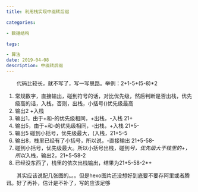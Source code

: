```yaml
---
title: 利用栈实现中缀转后缀

categories: 

- 数据结构

tags: 

- 算法
date: 2019-04-08
description: 中缀转后缀
---
```


&emsp;&emsp;代码比较长，就不写了，写一写思路。举例：2+1-5+(5-8)*2

1. 常规数字，直接输出，碰到符号的话，对比优先级，然后判断是否出栈，优先级高的话，入栈，否则，出栈，小括号()优先级最高
2. 输出2 +入栈
3. 输出1，由于+和-的优先级相同，+出栈，-入栈 21+
4. 输出5，由于+和-的优先级相同，-出栈，+入栈 21+5-
5. 输出5 碰到小括号，优先级最大，(入栈，21+5-5
6. 输出8，栈里已经有了小括号，所以说，-直接输出 21+5-58-
7. 碰到小括号，优先级最大。所以小括号出栈，碰到*号，优先级大于栈里的+，所以*入栈，输出2，21+5-58-2
8. 已经没东西了，栈里的依次出栈输出，结果为21+5-58-2*+

&emsp;&emsp;其实应该说配几张图的。。。但是hexo图片还没想好到底要不要存阿里或者腾讯。好了再补，估计是不补了，写的应该足够

